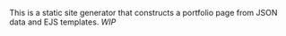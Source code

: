 This is a static site generator that constructs a portfolio page from JSON data and EJS templates. *WIP*